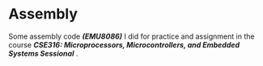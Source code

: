 # Assembly

Some assembly code ***(EMU8086)*** I did for practice and assignment in the course ***CSE316: Microprocessors, Microcontrollers, and Embedded Systems Sessional*** .